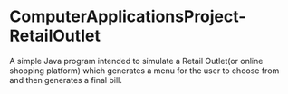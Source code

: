 # ComputerApplicationsProject-RetailOutlet
A simple Java program intended to simulate a Retail Outlet(or online shopping platform) which generates a menu for the user to choose from and then generates a final bill.
